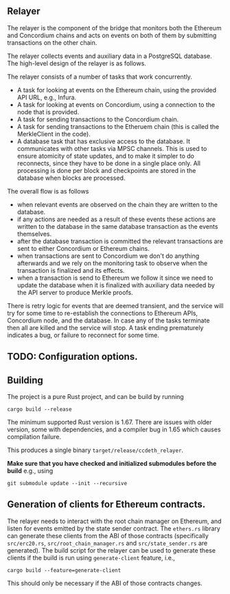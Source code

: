 ## Relayer

The relayer is the component of the bridge that monitors both the Ethereum and
Concordium chains and acts on events on both of them by submitting transactions
on the other chain.

The relayer collects events and auxiliary data in a PostgreSQL database. The
high-level design of the relayer is as follows.

The relayer consists of a number of tasks that work concurrently.
- A task for looking at events on the Ethereum chain, using the provided API
  URL, e.g., Infura.
- A task for looking at events on Concordium, using a connection to the node
  that is provided.
- A task for sending transactions to the Concordium chain.
- A task for sending transactions to the Etheruem chain (this is called the
  MerkleClient in the code).
- A database task that has exclusive access to the database. It communicates
  with other tasks via MPSC channels. This is used to ensure atomicity of state
  updates, and to make it simpler to do reconnects, since they have to be done
  in a single place only. All processing is done per block and checkpoints are
  stored in the database when blocks are processed.

The overall flow is as follows
- when relevant events are observed on the chain they are written to the
  database.
- if any actions are needed as a result of these events these actions are
  written to the database in the same database transaction as the events
  themselves.
- after the database transaction is committed the relevant transactions are sent
  to either Concordium or Ethereum chains.
- when transactions are sent to Concordium we don't do anything afterwards and
  we rely on the monitoring task to observe when the transaction is finalized
  and its effects.
- when a transaction is send to Ethereum we follow it since we need to update
  the database when it is finalized with auxiliary data needed by the API server
  to produce Merkle proofs.

There is retry logic for events that are deemed transient, and the service will
try for some time to re-establish the connections to Ethereum APIs, Concordium
node, and the database. In case any of the tasks terminate then all are killed
and the service will stop. A task ending prematurely indicates a bug, or failure
to reconnect for some time.

## TODO: Configuration options.

## Building

The project is a pure Rust project, and can be build by running

```shell
cargo build --release
```

The minimum supported Rust version is 1.67. There are issues with older version,
some with dependencies, and a compiler bug in 1.65 which causes compilation failure.

This produces a single binary `target/release/ccdeth_relayer`.

**Make sure that you have checked and initialized submodules before the build**
e.g., using
```
git submodule update --init --recursive
```

## Generation of clients for Ethereum contracts.

The relayer needs to interact with the root chain manager on Ethereum, and
listen for events emitted by the state sender contract. The `ethers.rs` library
can generate these clients from the ABI of those contracts (specifically
`src/erc20.rs`, `src/root_chain_manager.rs` and `src/state_sender.rs` are
generated). The build script for the relayer can be used to generate these
clients if the build is run using `generate-client` feature, i.e., 

```
cargo build --feature=generate-client
```

This should only be necessary if the ABI of those contracts changes.
